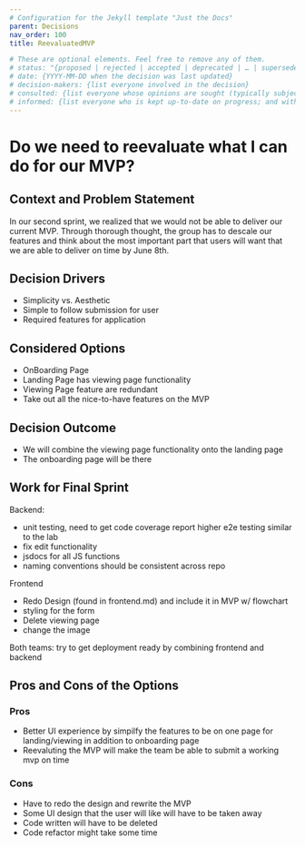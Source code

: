 ```yaml
---
# Configuration for the Jekyll template "Just the Docs"
parent: Decisions
nav_order: 100
title: ReevaluatedMVP

# These are optional elements. Feel free to remove any of them.
# status: "{proposed | rejected | accepted | deprecated | … | superseded by ADR-0123"
# date: {YYYY-MM-DD when the decision was last updated}
# decision-makers: {list everyone involved in the decision}
# consulted: {list everyone whose opinions are sought (typically subject-matter experts); and with whom there is a two-way communication}
# informed: {list everyone who is kept up-to-date on progress; and with whom there is a one-way communication}
---
```

<!-- we need to disable MD025, because we use the different heading "ADR Template" in the homepage (see above) than it is foreseen in the template -->
<!-- markdownlint-disable-next-line MD025 -->
# Do we need to reevaluate what I can do for our MVP?

## Context and Problem Statement
 In our second sprint, we realized that we would not be able to deliver our current MVP. Through thorough thought, the group has to descale our features and think about the most important part that users will want that we are able to deliver on time by June 8th.

## Decision Drivers
* Simplicity vs. Aesthetic 
* Simple to follow submission for user
* Required features for application

## Considered Options
* OnBoarding Page
* Landing Page has viewing page functionality
* Viewing Page feature are redundant
* Take out all the nice-to-have features on the MVP

## Decision Outcome
* We will combine the viewing page functionality onto the landing page
* The onboarding page will be there 

## Work for Final Sprint

Backend:
* unit testing, need to get code coverage report higher e2e testing similar to the lab
* fix edit functionality 
* jsdocs for all JS functions
* naming conventions should be consistent across repo
  
Frontend
* Redo Design (found in frontend.md) and include it in MVP w/ flowchart
* styling for the form
* Delete viewing page
* change the image
  
Both teams: try to get deployment ready by combining frontend and backend

## Pros and Cons of the Options

### Pros
* Better UI experience by simpilfy the features to be on one page for landing/viewing in addition to onboarding page
* Reevaluting the MVP will make the team be able to submit a working mvp on time

### Cons
* Have to redo the design and rewrite the MVP
* Some UI design that the user will like will have to be taken away
* Code written will have to be deleted 
* Code refactor might take some time